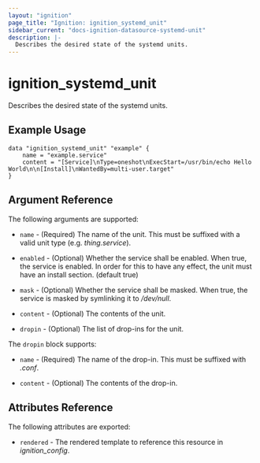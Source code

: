 ```yaml
---
layout: "ignition"
page_title: "Ignition: ignition_systemd_unit"
sidebar_current: "docs-ignition-datasource-systemd-unit"
description: |-
  Describes the desired state of the systemd units.
---
```


# ignition\_systemd\_unit

Describes the desired state of the systemd units.

## Example Usage

```hcl
data "ignition_systemd_unit" "example" {
	name = "example.service"
	content = "[Service]\nType=oneshot\nExecStart=/usr/bin/echo Hello World\n\n[Install]\nWantedBy=multi-user.target"
}
```

## Argument Reference

The following arguments are supported:

* `name` - (Required) The name of the unit. This must be suffixed with a valid unit type (e.g. _thing.service_).

* `enabled` - (Optional) Whether the service shall be enabled. When true, the service is enabled. In order for this to have any effect, the unit must have an install section. (default true)

* `mask` - (Optional) Whether the service shall be masked. When true, the service is masked by symlinking it to _/dev/null_.

* `content` - (Optional) The contents of the unit.

* `dropin` - (Optional) The list of drop-ins for the unit.

The `dropin` block supports:

* `name` - (Required) The name of the drop-in. This must be suffixed with _.conf_.

* `content` - (Optional) The contents of the drop-in.

## Attributes Reference

The following attributes are exported:

* `rendered` - The rendered template to reference this resource in _ignition_config_.
